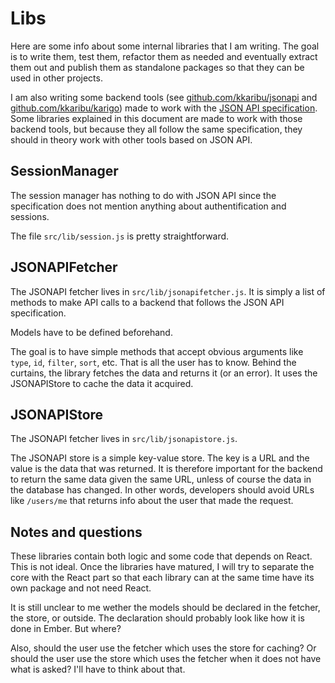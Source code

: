 # Libs

Here are some info about some internal libraries that I am writing. The goal is to write them, test them, refactor them as needed and eventually extract them out and publish them as standalone packages so that they can be used in other projects.

I am also writing some backend tools (see [github.com/kkaribu/jsonapi](https://github.com/kkaribu/jsonapi) and [github.com/kkaribu/karigo](https://github.com/kkaribu/karigo)) made to work with the [JSON API specification](http://jsonapi.org/format). Some libraries explained in this document are made to work with those backend tools, but because they all follow the same specification, they should in theory work with other tools based on JSON API.

## SessionManager

The session manager has nothing to do with JSON API since the specification does not mention anything about authentification and sessions.

The file `src/lib/session.js` is pretty straightforward.

## JSONAPIFetcher

The JSONAPI fetcher lives in `src/lib/jsonapifetcher.js`. It is simply a list of methods to make API calls to a backend that follows the JSON API specification.

Models have to be defined beforehand.

The goal is to have simple methods that accept obvious arguments like `type`, `id`, `filter`, `sort`, etc. That is all the user has to know. Behind the curtains, the library fetches the data and returns it (or an error). It uses the JSONAPIStore to cache the data it acquired.

## JSONAPIStore

The JSONAPI fetcher lives in `src/lib/jsonapistore.js`.

The JSONAPI store is a simple key-value store. The key is a URL and the value is the data that was returned. It is therefore important for the backend to return the same data given the same URL, unless of course the data in the database has changed. In other words, developers should avoid URLs like `/users/me` that returns info about the user that made the request.

## Notes and questions

These libraries contain both logic and some code that depends on React. This is not ideal. Once the libraries have matured, I will try to separate the core with the React part so that each library can at the same time have its own package and not need React.

It is still unclear to me wether the models should be declared in the fetcher, the store, or outside. The declaration should probably look like how it is done in Ember. But where?

Also, should the user use the fetcher which uses the store for caching? Or should the user use the store which uses the fetcher when it does not have what is asked? I'll have to think about that.